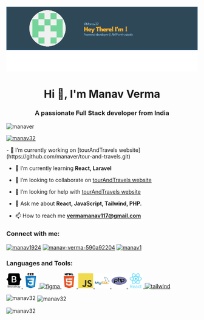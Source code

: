 ![Coding](https://github.com/Manav32/Manav32/blob/2a296d7625d987839a996ebd84250c2aec20e737/image.png)

<h1 align="center">Hi 👋, I'm Manav Verma</h1>
<h3 align="center">A passionate Full Stack developer from India</h3>

<!-- <img src="https://avatars2.githubusercontent.com/u/3990291?s=400&v=4" width="300vw" align="right" alt="Coding"> -->

<p align="left" > <img src="https://komarev.com/ghpvc/?username=manaver&label=Profile%20views&color=0e75b6&style=flat" alt="manaver" /> </p>
<p align="left"> <a href="https://github.com/ryo-ma/github-profile-trophy"><img src="https://github-profile-trophy.vercel.app/?username=manav32" alt="manav32" /></a>

</p>
- 🔭 I’m currently working on [tourAndTravels website](https://github.com/manaver/tour-and-travels.git)

- 🌱 I’m currently learning **React, Laravel**

- 👯 I’m looking to collaborate on [tourAndTravels website](https://github.com/manaver/tour-and-travels.git)

- 🤝 I’m looking for help with [tourAndTravels website](https://github.com/manaver/tour-and-travels.git)

- 💬 Ask me about **React, JavaScript, Tailwind, PHP.**

- 📫 How to reach me **vermamanav117@gmail.com**

<h3 align="left">Connect with me:</h3>
<p align="left">
<a href="https://twitter.com/manav1924" target="blank"><img align="center" src="https://raw.githubusercontent.com/rahuldkjain/github-profile-readme-generator/master/src/images/icons/Social/twitter.svg" alt="manav1924" height="30" width="40" /></a>
<a href="https://linkedin.com/in/manav-verma-590a92204" target="blank"><img align="center" src="https://raw.githubusercontent.com/rahuldkjain/github-profile-readme-generator/master/src/images/icons/Social/linked-in-alt.svg" alt="manav-verma-590a92204" height="30" width="40" /></a>
<a href="https://www.leetcode.com/manav1" target="blank"><img align="center" src="https://raw.githubusercontent.com/rahuldkjain/github-profile-readme-generator/master/src/images/icons/Social/leet-code.svg" alt="manav1" height="30" width="40" /></a>
</p>

<h3 align="left">Languages and Tools:</h3>
<p align="left"> <a href="https://getbootstrap.com" target="_blank" rel="noreferrer"> <img src="https://raw.githubusercontent.com/devicons/devicon/master/icons/bootstrap/bootstrap-plain-wordmark.svg" alt="bootstrap" width="40" height="40"/> </a> <a href="https://www.w3schools.com/css/" target="_blank" rel="noreferrer"> <img src="https://raw.githubusercontent.com/devicons/devicon/master/icons/css3/css3-original-wordmark.svg" alt="css3" width="40" height="40"/> </a> <a href="https://www.figma.com/" target="_blank" rel="noreferrer"> <img src="https://www.vectorlogo.zone/logos/figma/figma-icon.svg" alt="figma" width="40" height="40"/> </a> <a href="https://www.w3.org/html/" target="_blank" rel="noreferrer"> <img src="https://raw.githubusercontent.com/devicons/devicon/master/icons/html5/html5-original-wordmark.svg" alt="html5" width="40" height="40"/> </a> <a href="https://developer.mozilla.org/en-US/docs/Web/JavaScript" target="_blank" rel="noreferrer"> <img src="https://raw.githubusercontent.com/devicons/devicon/master/icons/javascript/javascript-original.svg" alt="javascript" width="40" height="40"/> </a> <a href="https://www.mysql.com/" target="_blank" rel="noreferrer"> <img src="https://raw.githubusercontent.com/devicons/devicon/master/icons/mysql/mysql-original-wordmark.svg" alt="mysql" width="40" height="40"/> </a> <a href="https://www.php.net" target="_blank" rel="noreferrer"> <img src="https://raw.githubusercontent.com/devicons/devicon/master/icons/php/php-original.svg" alt="php" width="40" height="40"/> </a> <a href="https://reactjs.org/" target="_blank" rel="noreferrer"> <img src="https://raw.githubusercontent.com/devicons/devicon/master/icons/react/react-original-wordmark.svg" alt="react" width="40" height="40"/> </a> <a href="https://tailwindcss.com/" target="_blank" rel="noreferrer"> <img src="https://www.vectorlogo.zone/logos/tailwindcss/tailwindcss-icon.svg" alt="tailwind" width="40" height="40"/> </a> </p>

<p><img align="left" src="https://github-readme-stats.vercel.app/api/top-langs?username=manav32&show_icons=true&locale=en&layout=compact" alt="manav32" /></p>

<p>&nbsp;<img align="center" src="https://github-readme-stats.vercel.app/api?username=manav32&show_icons=true&locale=en" alt="manav32" /></p>

<p><img align="center" src="https://github-readme-streak-stats.herokuapp.com/?user=manav32&" alt="manav32" /></p>
